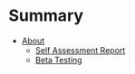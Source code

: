 # Summary

- [About](./about.md)
    - [Self Assessment Report](./self-testing.md)
    - [Beta Testing](./beta-testing.md)
